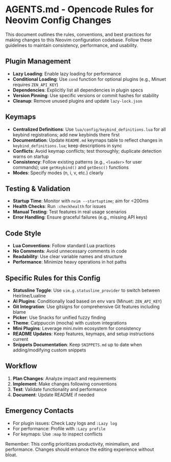 # AGENTS.md - Opencode Rules for Neovim Config Changes

This document outlines the rules, conventions, and best practices for making changes to this Neovim configuration codebase. Follow these guidelines to maintain consistency, performance, and usability.

## Plugin Management

- **Lazy Loading**: Enable lazy loading for performance
- **Conditional Loading**: Use `cond` function for optional plugins (e.g., Minuet requires `ZEN_API_KEY`)
- **Dependencies**: Explicitly list all dependencies in plugin specs
- **Version Pinning**: Use specific versions or commit hashes for stability
- **Cleanup**: Remove unused plugins and update `lazy-lock.json`

## Keymaps

- **Centralized Definitions**: Use `lua/config/keybind_definitions.lua` for all keybind registrations; add new keybinds there first
- **Documentation**: Update `README.md` keymaps table to reflect changes in `keybind_definitions.lua`; keep descriptions in sync
- **Conflicts**: Avoid keymap conflicts; test thoroughly; duplicate detection warns on startup
- **Consistency**: Follow existing patterns (e.g., `<leader>` for user commands); use `getKeybind()` and `getDesc()` functions
- **Modes**: Specify modes (n, i, v, etc.) clearly

## Testing & Validation

- **Startup Time**: Monitor with `nvim --startuptime`; aim for <200ms
- **Health Checks**: Run `:checkhealth` for issues
- **Manual Testing**: Test features in real usage scenarios
- **Error Handling**: Ensure graceful failures (e.g., missing API keys)

## Code Style

- **Lua Conventions**: Follow standard Lua practices
- **No Comments**: Avoid unnecessary comments in code
- **Readability**: Use clear variable names and structure
- **Performance**: Minimize heavy operations in hot paths

## Specific Rules for this Config

- **Statusline Toggle**: Use `vim.g.statusline_provider` to switch between Heirline/Lualine
- **AI Plugins**: Conditionally load based on env vars (Minuet: `ZEN_API_KEY`)
- **Git Integration**: Use gitsigns for comprehensive Git features including blame
- **Picker**: Use Snacks for unified fuzzy finding
- **Theme**: Catppuccin (mocha) with custom integrations
- **Mini Plugins**: Leverage mini.nvim ecosystem for consistency
- **README Updates**: Keep features, keymaps, and setup instructions current
- **Snippets Documentation**: Keep `SNIPPETS.md` up to date when adding/modifying custom snippets

## Workflow

1. **Plan Changes**: Analyze impact and requirements
2. **Implement**: Make changes following conventions
3. **Test**: Validate functionality and performance
4. **Document**: Update README if needed

## Emergency Contacts

- For plugin issues: Check Lazy logs and `:Lazy log`
- For performance: Profile with `:Lazy profile`
- For keymaps: Use `:map` to inspect conflicts

Remember: This config prioritizes productivity, minimalism, and performance. Changes should enhance the editing experience without bloat.
